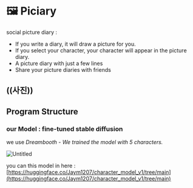 # 🖼️ Piciary

social picture diary : 

- If you write a diary, it will draw a picture for you.
- If you select your character, your character will appear in the picture diary.
- A picture diary with just a few lines
- Share your picture diaries with friends

## ((사진))

## Program Structure

### our Model : fine-tuned stable diffusion

we use *Dreambooth - We trained the model with 5 characters.*

![Untitled](%F0%9F%96%BC%EF%B8%8F%20Piciary%20e3158a9c6fc941379a4a95ac94c8c0da/Untitled.png)

you can this model in here : [https://huggingface.co/Jaym1207/character_model_v1/tree/main](https://huggingface.co/Jaym1207/character_model_v1/tree/main)